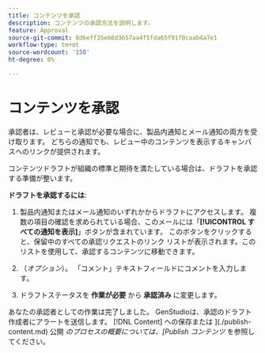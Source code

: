 ```yaml
---
title: コンテンツを承認
description: コンテンツの承認方法を説明します。
feature: Approval
source-git-commit: 0d6eff35e66d3657aa4f5fda65f91f0caab4a7e1
workflow-type: tm+mt
source-wordcount: '158'
ht-degree: 0%

---
```



# コンテンツを承認

承認者は、レビューと承認が必要な場合に、製品内通知とメール通知の両方を受け取ります。 どちらの通知でも、レビュー中のコンテンツを表示するキャンバスへのリンクが提供されます。

コンテンツドラフトが組織の標準と期待を満たしている場合は、ドラフトを承認する準備が整います。

**ドラフトを承認するには**:

1. 製品内通知またはメール通知のいずれかからドラフトにアクセスします。 複数の項目の確認を求められている場合、このメールには「**[!UICONTROL すべての通知を表示]**」ボタンが含まれています。 このボタンをクリックすると、保留中のすべての承認リクエストのリンク リストが表示されます。このリストを使用して、承認するコンテンツに移動できます。

1. （_オプション_）。 「コメント」テキストフィールドにコメントを入力します。

1. ドラフトステータスを **作業が必要** から **承認済み** に変更します。

あなたの承認者としての作業は完了しました。 GenStudioは、承認のドラフト作成者にアラートを送信します。 [!DNL Content] への保存または ](./publish-content.md) 公開 _のプロセスの概要については、[Publish コンテンツ_ を参照してください。

